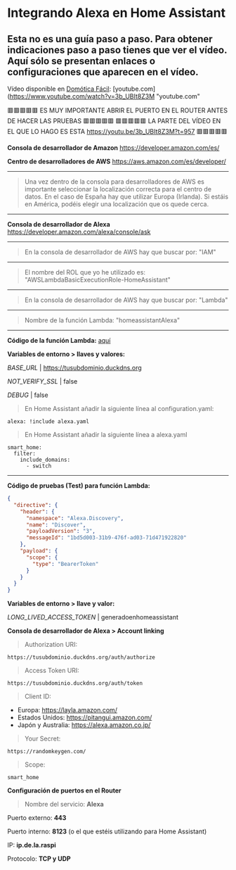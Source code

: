 # Integrando Alexa en Home Assistant

## Esta no es una guía paso a paso. Para obtener indicaciones paso a paso tienes que ver el vídeo. Aquí sólo se presentan enlaces o configuraciones que aparecen en el vídeo.

Vídeo disponible en [Domótica Fácil](http://https://www.youtube.com/c/domoticafacilconjota "Domótica Fácil"): [youtube.com](https://www.youtube.com/watch?v=3b_UBIt8Z3M "youtube.com"

🟥🟥🟥🟥🟥 ES MUY IMPORTANTE ABRIR EL PUERTO EN EL ROUTER ANTES DE HACER LAS PRUEBAS        🟥🟥🟥🟥🟥
🟥🟥🟥🟥🟥 LA PARTE DEL VÍDEO EN EL QUE LO HAGO ES ESTA https://youtu.be/3b_UBIt8Z3M?t=957  🟥🟥🟥🟥🟥

**Consola de desarrollador de Amazon**
https://developer.amazon.com/es/

**Centro de desarrolladores de AWS**
https://aws.amazon.com/es/developer/
***
> Una vez dentro de la consola para desarrolladores de AWS es importante seleccionar la localización correcta para el centro de datos. En el caso de España hay que utilizar Europa (Irlanda). Si estáis en América, podéis elegir una localización que os quede cerca.

***

**Consola de desarrollador de Alexa**
https://developer.amazon.com/alexa/console/ask

***
> En la consola de desarrollador de AWS hay que buscar por:
> "IAM"

***
> El nombre del ROL que yo he utilizado es: 
> "AWSLambdaBasicExecutionRole-HomeAssistant"

***
> En la consola de desarrollador de AWS hay que buscar por:
> "Lambda"

***
> Nombre de la función Lambda:
> "homeassistantAlexa"

***

**Código de la función Lambda:** [aquí](https://gist.github.com/matt2005/744b5ef548cc13d88d0569eea65f5e5b "aquí")


**Variables de entorno > llaves y valores:**

*BASE_URL* | https://tusubdominio.duckdns.org

*NOT_VERIFY_SSL* | false

*DEBUG* | false

> En Home Assistant añadir la siguiente línea al configuration.yaml:

    alexa: !include alexa.yaml

> En Home Assistant añadir la siguiente línea a alexa.yaml

    smart_home:
      filter:
        include_domains:
          - switch
***

**Código de pruebas (Test) para función Lambda:**
```json
{
  "directive": {
    "header": {
      "namespace": "Alexa.Discovery",
      "name": "Discover",
      "payloadVersion": "3",
      "messageId": "1bd5d003-31b9-476f-ad03-71d471922820"
    },
    "payload": {
      "scope": {
        "type": "BearerToken"
      }
    }
  }
}
```
**Variables de entorno > llave y valor:**

*LONG_LIVED_ACCESS_TOKEN* | generadoenhomeassistant

**Consola de desarrollador de Alexa > Account linking**
> Authorization URI: 

    https://tusubdominio.duckdns.org/auth/authorize

> Access Token URI:

    https://tusubdominio.duckdns.org/auth/token

> Client ID:

- Europa: https://layla.amazon.com/
- Estados Unidos: https://pitangui.amazon.com/
- Japón y Australia: https://alexa.amazon.co.jp/

> Your Secret:

    https://randomkeygen.com/

> Scope:

    smart_home

**Configuración de puertos en el Router**

> Nombre del servicio: **Alexa**

Puerto externo: **443**

Puerto interno: **8123** (o el que estéis utilizando para Home Assistant)

IP: **ip.de.la.raspi**

Protocolo: **TCP y UDP**
